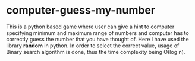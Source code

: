 # computer-guess-my-number
This is a python based game where user can give a hint to computer specifying minimum and maximum range of numbers and computer has to correctly guess the number that you have thought of.
Here I have used the library **random** in python. In order to select the correct value, usage of Binary search algorithm is done, thus the time complexity being O(log n).